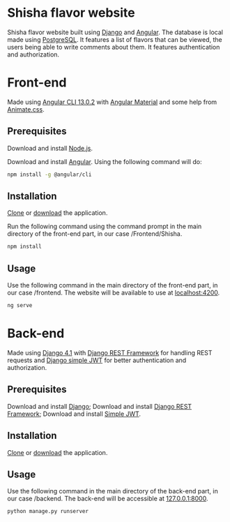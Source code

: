 # Shisha flavor website
Shisha flavor website built using [Django](https://www.djangoproject.com/) and [Angular](https://angular.io/). The database is local made using
[PostgreSQL](https://www.postgresql.org/). It features a list of flavors that can be viewed, the users being able to write comments about them. It features authentication and authorization.



# Front-end
Made using [Angular CLI 13.0.2](https://www.npmjs.com/package/@angular/cli/v/13.0.2) with [Angular Material](https://material.angular.io/) and some help from
[Animate.css](https://animate.style/).

## Prerequisites
Download and install [Node.js](https://nodejs.org/en/download/).

Download and install [Angular](https://angular.io/guide/setup-local). Using the following command will do:

```bash
npm install -g @angular/cli
```

## Installation
[Clone](https://docs.github.com/en/repositories/creating-and-managing-repositories/cloning-a-repository) or [download](https://www.itprotoday.com/development-techniques-and-management/how-do-i-download-files-github) the application.

Run the following command using the command prompt in the main directory of the front-end part, in our case /Frontend/Shisha.

```bash
npm install
```

## Usage
Use the following command in the main directory of the front-end part, in our case /frontend. The website will be available to use at [localhost:4200](http://localhost:4200/).

```bash
ng serve
```


# Back-end
Made using [Django 4.1](https://docs.djangoproject.com/en/4.1/releases/4.1/) with [Django REST Framework](https://www.django-rest-framework.org/) for handling REST requests
and [Django simple JWT](https://django-rest-framework-simplejwt.readthedocs.io/en/latest/) for better authentication and authorization.

## Prerequisites
Download and install [Django](https://www.djangoproject.com/download/);
Download and install [Django REST Framework](https://www.django-rest-framework.org/#installation);
Download and install [Simple JWT](https://django-rest-framework-simplejwt.readthedocs.io/en/latest/getting_started.html).

## Installation
[Clone](https://docs.github.com/en/repositories/creating-and-managing-repositories/cloning-a-repository) or [download](https://www.itprotoday.com/development-techniques-and-management/how-do-i-download-files-github) the application.

## Usage
Use the following command in the main directory of the back-end part, in our case /backend. The back-end will be accessible at [127.0.0.1:8000](http://127.0.0.1:8000/).

```bash
python manage.py runserver
```
